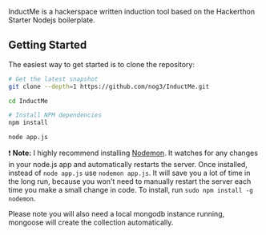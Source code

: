 InductMe is a hackerspace written induction tool based on the Hackerthon Starter Nodejs boilerplate.

Getting Started
---------------

The easiest way to get started is to clone the repository:

```bash
# Get the latest snapshot
git clone --depth=1 https://github.com/nog3/InductMe.git

cd InductMe

# Install NPM dependencies
npm install

node app.js
```

:exclamation: **Note:** I highly recommend installing [Nodemon](https://github.com/remy/nodemon).
It watches for any changes in your  node.js app and automatically restarts the
server. Once installed, instead of `node app.js` use `nodemon app.js`. It will
save you a lot of time in the long run, because you won't need to manually
restart the server each time you make a small change in code. To install, run
`sudo npm install -g nodemon`.

Please note you will also need a local mongodb instance running, mongoose will create the collection automatically.
